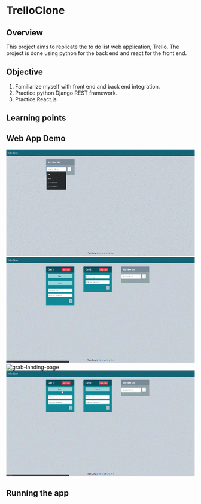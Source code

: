 # TrelloClone

## Overview
This project aims to replicate the to do list web application, Trello.
The project is done using python for the back end and react for the front end.

## Objective
1. Familiarize myself with front end and back end integration.
2. Practice python Django REST framework.
3. Practice React.js

## Learning points

## Web App Demo
![grab-landing-page](https://github.com/marckii8888/TrelloClone/blob/master/gifsformd/gif1.gif)
![grab-landing-page](https://github.com/marckii8888/TrelloClone/blob/master/gifsformd/gif2.gif)
![grab-landing-page](https://github.com/marckii8888/TrelloClone/blob/master/gifsformd/gif3.gif)
![grab-landing-page](https://github.com/marckii8888/TrelloClone/blob/master/gifsformd/gif4.gif)

## Running the app
